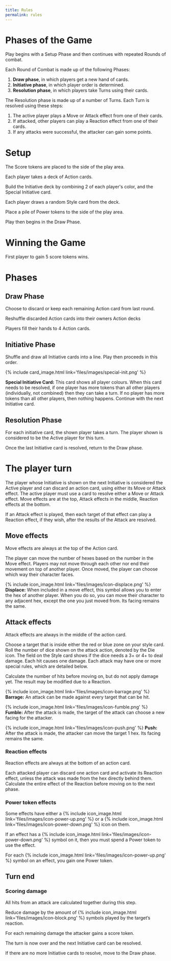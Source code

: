 ```yaml
---
title: Rules
permalink: rules
---
```


# Phases of the Game
Play begins with a Setup Phase and then continues with repeated Rounds of combat.

Each Round of Combat is made up of the following Phases:

1. **Draw phase**, in which players get a new hand of cards.
2. **Initiative phase**, in which player order is determined.
3. **Resolution phase**, in which players take Turns using their cards.

The Resolution phase is made up of a number of Turns. Each Turn is resolved using these steps:
1. The active player plays a Move or Attack effect from one of their cards.
2. If attacked, other players can play a Reaction effect from one of their cards.
3. If any attacks were successful, the attacker can gain some points.

# Setup
The Score tokens are placed to the side of the play area.

Each player takes a deck of Action cards.

Build the Initiative deck by combining 2 of each player's color, and the Special Initiative card.  

Each player draws a random Style card from the deck.

Place a pile of Power tokens to the side of the play area.

Play then begins in the Draw Phase.

# Winning the Game
First player to gain 5 score tokens wins.

# Phases
## Draw Phase
Choose to discard or keep each remaining Action card from last round.

Reshuffle discarded Action cards into their owners Action decks

Players fill their hands to 4 Action cards.

## Initiative Phase
Shuffle and draw all Initiative cards into a line. Play then proceeds in this order.

{% include card_image.html link='files/images/special-init.png' %} 

**Special Initiative Card:** This card shows all player colours. When this card needs to be resolved, if one player has more tokens than all other players (individually, not combined) then they can take a turn. If no player has more tokens than all other players, then nothing happens. Continue with the next Initiative card.

## Resolution Phase
For each initiative card, the shown player takes a turn. The player shown is considered to be the Active player for this turn.

Once the last Initiative card is resolved, return to the Draw phase.

# The player turn
The player whose Initiative is shown on the next Initiative is considered the Active player and can discard an action card, using either its Move or Attack effect. 
The active player must use a card to resolve either a Move or Attack effect. Move effects are at the top, Attack effects in the middle, Reaction effects at the bottom.

If an Attack effect is played, then each target of that effect can play a Reaction effect, if they wish, after the results of the Attack are resolved.

## Move effects
Move effects are always at the top of the Action card.

The player can move the number of hexes based on the number in the Move effect. Players may not move through each other nor end their movement on top of another player.
Once moved, the player can choose which way their character faces.



{% include icon_image.html link='files/images/icon-displace.png' %} **Displace:**   When included in a move effect, this symbol allows you to enter the hex of another player. When you do so, you can move their character to any adjacent hex, except the one you just moved from. Its facing remains the same. 

## Attack effects
Attack effects are always in the middle of the action card.

Choose a target that is inside either the red or blue zone on your style card. Roll the number of dice shown on the attack action, denoted by the Die icon. The field on the Style card shows if the dice needs a 3+ or 4+ to deal damage. Each hit causes one damage. Each attack may have one or more special rules, which are detailed below.

Calculate the number of hits before moving on, but do not apply damage yet. The result may be modified due to a Reaction.

{% include icon_image.html link='files/images/icon-barrage.png' %} **Barrage:** An attack can be made against every target that can be hit.

{% include icon_image.html link='files/images/icon-fumble.png' %} **Fumble:** After the attack is made, the target of the attack can choose a new facing for the attacker.

{% include icon_image.html link='files/images/icon-push.png' %} **Push:** After the attack is made, the attacker can move the target 1 hex. Its facing remains the same.

### Reaction effects
Reaction effects are always at the bottom of an action card.

Each attacked player can discard one action card and activate its Reaction effect, unless the attack was made from the hex directly behind them. Calculate the entire effect of the Reaction before moving on to the next phase.

### Power token effects
Some effects have either a {% include icon_image.html link='files/images/icon-power-up.png' %} or a {% include icon_image.html link='files/images/icon-power-down.png' %} icon on them.

If an effect has a {% include icon_image.html link='files/images/icon-power-down.png' %} symbol on it, then you must spend a Power token to use the effect.

For each {% include icon_image.html link='files/images/icon-power-up.png' %} symbol on an effect, you gain one Power token.

## Turn end
### Scoring damage
All hits from an attack are calculated together during this step.

Reduce damage by the amount of {% include icon_image.html link='files/images/icon-block.png' %} symbols played by the target’s reaction.

For each remaining damage the attacker gains a score token.

The turn is now over and the next Initiative card can be resolved.

If there are no more Initiative cards to resolve, move to the Draw phase.


